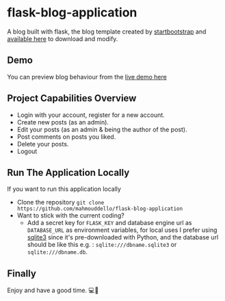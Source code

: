 # flask-blog-application
A blog built with flask, the blog template created by [startbootstrap](https://startbootstrap.com/) and [available here](https://startbootstrap.com/theme/clean-blog) to download and modify.
## Demo
You can preview blog behaviour from the [live demo here](https://flask-blog-xj62.onrender.com/)
## Project Capabilities Overview
* Login with your account, register for a new account.
* Create new posts (as an admin).
* Edit your posts (as an admin & being the author of the post).
* Post comments on posts you liked.
* Delete your posts.
* Logout
## Run The Application Locally
If you want to run this application locally
* Clone the repository 
```git clone https://github.com/mahmouddello/flask-blog-application```
* Want to stick with the current coding?
  * Add a secret key for ```FLASK_KEY``` and database engine url 
as ```DATABASE_URL``` as environment variables,
    for local uses I prefer using [sqlite3](https://www.sqlite.org/index.html) since it's pre-downloaded with Python,
    and the database url
should be like this e.g. : ```sqlite:///dbname.sqlite3``` or ```sqlite:///dbname.db```.

## Finally
Enjoy and have a good time. 💻🙌

